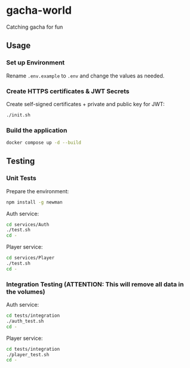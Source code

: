# gacha-world

Catching gacha for fun

## Usage

### Set up Environment

Rename `.env.example` to `.env` and change the values as needed.

### Create HTTPS certificates & JWT Secrets

Create self-signed certificates + private and public key for JWT:

```bash
./init.sh
```

### Build the application

```bash
docker compose up -d --build
```

## Testing

### Unit Tests

Prepare the environment:

```bash
npm install -g newman
```

Auth service:

```bash
cd services/Auth
./test.sh
cd -
```

Player service:

```bash
cd services/Player
./test.sh
cd -
```

### Integration Testing (ATTENTION: This will remove all data in the volumes)

Auth service:

```bash
cd tests/integration
./auth_test.sh
cd -
```

Player service:

```bash
cd tests/integration
./player_test.sh
cd -
```
